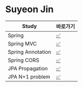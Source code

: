 # Suyeon Jin

|Study|바로가기|
|---|---|
|Spring|[:white_check_mark:](./spring.md)|
|Spring MVC|[:white_check_mark:](./mvc.md)|
|Spring Annotation|[:white_check_mark:](./annotation.md)|
|Spring CORS|[:white_check_mark:](./cors.md)|
|JPA Propagation|[:white_check_mark:](./propagation.md)|
|JPA N+1 problem|[:white_check_mark:](./n+1.md)|